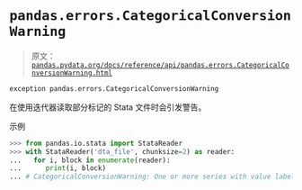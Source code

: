# `pandas.errors.CategoricalConversionWarning`

> 原文：[`pandas.pydata.org/docs/reference/api/pandas.errors.CategoricalConversionWarning.html`](https://pandas.pydata.org/docs/reference/api/pandas.errors.CategoricalConversionWarning.html)

```py
exception pandas.errors.CategoricalConversionWarning
```

在使用迭代器读取部分标记的 Stata 文件时会引发警告。

示例

```py
>>> from pandas.io.stata import StataReader
>>> with StataReader('dta_file', chunksize=2) as reader: 
...   for i, block in enumerate(reader):
...      print(i, block)
... # CategoricalConversionWarning: One or more series with value labels... 
```
